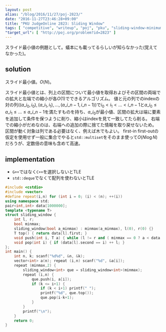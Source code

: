 ```yaml
---
layout: post
alias: "/blog/2016/11/27/poj-2823/"
date: "2016-11-27T23:46:28+09:00"
title: "PKU JudgeOnline 2823: Sliding Window"
tags: [ "competitive", "writeup", "poj", "pku", "sliding-window-minimum" ]
"target_url": [ "http://poj.org/problem?id=2823" ]
---
```


スライド最小値の例題として。蟻本にも載ってるらしいが知らなかった(覚えてなかった)。

## solution

スライド最小値。$O(N)$。

スライド最小値とは、列上の区間について最小値を取得およびその区間の両端での拡大と左端での縮小が各$O(1)$でできるアルゴリズム。
値と元の列でのindexの対の列$( (a\_{i_0}, i_0), (a\_{i_1}, i_1), \dots, (a\_{i\_{n-1}}, i\_{n-1}) )$で$i_0 \lt i_1 \lt \dots \lt i\_{n-1}$と$a\_{i_0} \le a\_{i_1} \le \dots \le a\_{i\_{n-1}}$を満たすものを持ち、$a\_{i_0}$が最小値、区間の拡大は端に要素を追加して条件を保つように削り、縮小はindexを見て一致してたら削る。
右端での縮小がだめなのは、右端への追加の際に捨てた情報を取り戻せないため。
区間が動く対象は列である必要はなく、例えば木でもよい。
first-in first-outの仮定を使用せず一般に集合でやると`std::multiset`をそのまま使って$O(N\log N)$だろうが、定数倍の意味も含めて高速。

## implementation

-   `G++`ではなく`C++`を選択しないとTLE
-   `std::deque`でなくて配列を使わないとTLE

``` c++
#include <cstdio>
#include <vector>
#define repeat(i,n) for (int i = 0; (i) < (n); ++(i))
using namespace std;
pair<int,int> data[1000000];
template <typename T>
struct sliding_window {
    int l, r;
    bool minmax;
    sliding_window(bool a_minmax) : minmax(a_minmax), l(0), r(0) {}
    T top() { return data[l].first; }
    void push(int i, T a) { while (l != r and ( minmax == 0 ? a < data[r-1].first : a > data[r-1].first )) -- r; data[r ++] = make_pair(a, i); }
    void pop(int i) { if (data[l].second == i) ++ l; }
};
int main() {
    int n, k; scanf("%d%d", &n, &k);
    vector<int> a(n); repeat (i,n) scanf("%d", &a[i]);
    repeat (minmax,2) {
        sliding_window<int> que = sliding_window<int>(minmax);
        repeat (i,n) {
            que.push(i, a[i]);
            if (k <= i+1) {
                if (k < i+1) printf(" ");
                printf("%d", que.top());
                que.pop(i-k+1);
            }
        }
        printf("\n");
    }
    return 0;
}
```

